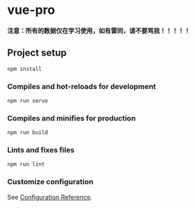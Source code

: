 # vue-pro
#### 注意：所有的数据仅在学习使用，如有雷同，请不要骂我！！！！！

## Project setup
```
npm install
```

### Compiles and hot-reloads for development
```
npm run serve
```

### Compiles and minifies for production
```
npm run build
```

### Lints and fixes files
```
npm run lint
```

### Customize configuration
See [Configuration Reference](https://cli.vuejs.org/config/).
